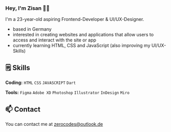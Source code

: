 ### Hey, I'm Zisan 👋🏽  

I'm a 23-year-old aspiring Frontend-Developer & UI/UX-Designer.

* based in Germany
* interested in creating websites and applications that allow users to access and interact with the site or app
* currently learning HTML, CSS and JavaScript (also improving my UI/UX-Skills)


## 🗒️ Skills

**Coding:** `HTML` `CSS` `JAVASCRIPT` `Dart`

**Tools:** `Figma` `Adobe XD` `Photoshop` `Illustrator` `InDesign` `Miro`


## 📫 Contact

You can contact me at [zerocodes@outlook.de](mailto:zerocodes@outlook.de)
